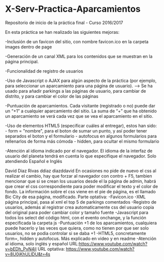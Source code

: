 # X-Serv-Practica-Aparcamientos
Repositorio de inicio de la práctica final - Curso 2016/2017

En esta práctica se han realizado las siguientes mejoras:

-Inclusión de un favicon del sitio, con nombre favicon.ico en la carpeta images dentro de page

-Generación de un canal XML para los contenidos que se muestran en la
página principal.

-Funcionalidad de registro de usuarios

-Uso de Javascript o AJAX para algún aspecto de la práctica (por ejemplo,
para seleccionar un aparcamiento para una página de usuario). --> Se ha usado para añadir parkings a las páginas de usuario, para cambiar de distrito, y para cambiar el color de las páginas

-Puntuación de aparcamientos. Cada visitante (registrado o no) puede dar un
“+1” a cualquier aparcamiento del sitio. La suma de “+” que ha obtenido
un aparcamiento se verá cada vez que se vea el aparcamiento en el sitio.

-Uso de elementos HTML5 (especificar cuáles al entregar), estos han sido:
    - form = "nombre", para el boton de sumar un punto, y así poder tener separados el boton y el formulario 
    - autofocus en algunos formularios para rellenarlos de forma más cómoda
    - hidden, para ocultar el mismo formulario

-Atención al idioma indicado por el navegador. El idioma de la interfaz de
usuario del planeta tendrá en cuenta lo que especifique el navegador.    Solo atendiendo Español e Inglés


David Diaz Rivas
ddiaz
diazddavid
En ocasiones no pide de nuevo el css al realizar el cambio, hay que forzar al navegador con contro + F5, tambien mencionar que si se crean los usuarios desde el la página de admin, habrá que crear el css correspondiente para poder modificar el texto y el color de fondo. La información sobre el css viene en el pie de página, es el llamado Bic City de esa página, modificado.
Parte optativa:
-Favicon.ico
-XML página principal, pasa al xml el top 5 de parkings comentados
-Registro de usuarios, además al registrar crea automaticamente css del usuario copia del original para poder cambiar color y tamaño fuente
-Javascript para todos los select del código html, con el evento onchange, y la función especificada la carpeta js
-Puntuación +1 de los aparcamientos, cualquiera puede hacerlo y las veces que quiera, como no tienen por que ser solo usuarios, no se podia controlar si se daba +1
-HTML5, concretamente form=, hidden y autofocus. Más explicado en video y en readme
-Atención al idioma, solo inglés y español
URL:https://www.youtube.com/watch?v=bEDh_PvN4jI
URL optativa: https://www.youtube.com/watch?v=8U0jKhULlDU&t=4s
